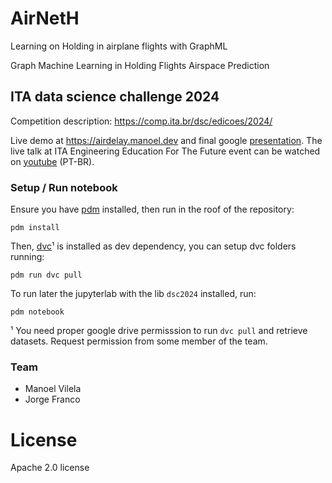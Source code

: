 # AirNetH 
Learning on Holding in airplane flights with GraphML

Graph Machine Learning in Holding Flights Airspace Prediction

## ITA data science challenge 2024

Competition description: https://comp.ita.br/dsc/edicoes/2024/

Live demo at https://airdelay.manoel.dev and final google
[presentation]. The live talk at ITA Engineering Education For The
Future event can be watched on [youtube] (PT-BR).

[presentation]: https://docs.google.com/presentation/d/e/2PACX-1vSwBhQqeJUUEVwybUGQqj4d-X4YCD1GQj3zUwGKxKU7kXSSIUQjWb2sYP85RhLngQ/pub?start=true&loop=false&delayms=30000#slide=id.p1
[youtube]: https://youtu.be/8dTiRw5rD_M?t=4678

### Setup / Run notebook

Ensure you have [pdm] installed, then run in the roof of the
repository:

``` shell
pdm install
```

Then, [dvc]¹ is installed as dev dependency, you can setup dvc folders
running:

``` shell
pdm run dvc pull
```

To run later the jupyterlab with the lib `dsc2024` installed, run:

``` shell
pdm notebook
```

[dvc]: https://dvc.org/
[pdm]: https://pdm-project.org/en/latest/


¹ You need proper google drive permisssion to run `dvc pull` and
retrieve datasets. Request permission from some member of the team.

### Team

- Manoel Vilela
- Jorge Franco

# License

Apache 2.0 license
